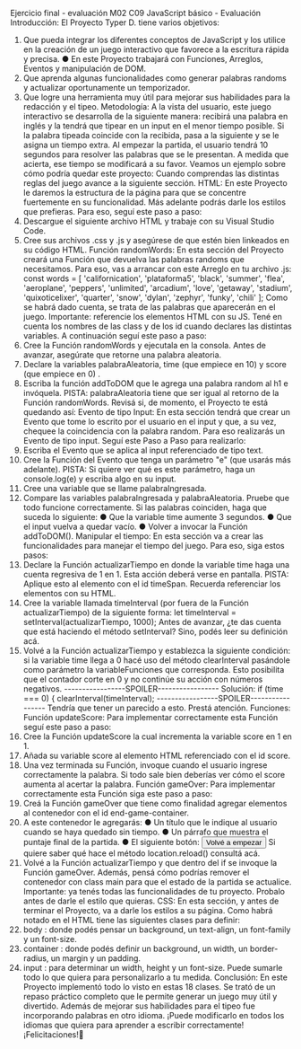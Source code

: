 Ejercicio final - evaluación M02 C09
JavaScript básico - Evaluación
Introducción:
El Proyecto Typer D. tiene varios objetivos:
1. Que pueda integrar los diferentes conceptos de JavaScript y los utilice en la
creación de un juego interactivo que favorece a la escritura rápida y precisa.
● En este Proyecto trabajará con Funciones, Arreglos, Eventos y
manipulación de DOM.
2. Que aprenda algunas funcionalidades como generar palabras randoms y
actualizar oportunamente un temporizador.
3. Que logre una herramienta muy útil para mejorar sus habilidades para la
redacción y el tipeo.
Metodología:
A la vista del usuario, este juego interactivo se desarrolla de la siguiente manera:
recibirá una palabra en inglés y la tendrá que tipear en un input en el menor
tiempo posible.
Si la palabra tipeada coincide con la recibida, pasa a la siguiente y se le asigna un
tiempo extra.
Al empezar la partida, el usuario tendrá 10 segundos para resolver las palabras que
se le presentan. A medida que acierta, ese tiempo se modificará a su favor.
Veamos un ejemplo sobre cómo podría quedar este proyecto:
Cuando comprendas las distintas reglas del juego avance a la siguiente sección.
HTML:
En este Proyecto le daremos la estructura de la página para que se concentre fuertemente
en su funcionalidad. Más adelante podrás darle los estilos que prefieras.
Para eso, seguí este paso a paso:
1. Descargue el siguiente archivo HTML y trabaje con su Visual Studio Code.
2. Cree sus archivos .css y .js y asegúrese de que estén bien linkeados en su código
HTML.
Función randomWords:
En esta sección del Proyecto creará una Función que devuelva las palabras
randoms que necesitamos.
Para eso, vas a arrancar con este Arreglo en tu archivo .js:
const words = [
'californication',
'plataforma5',
'black',
'summer',
'flea',
'aeroplane',
'peppers',
'unlimited',
'arcadium',
'love',
'getaway',
'stadium',
'quixoticelixer',
'quarter',
'snow',
'dylan',
'zephyr',
'funky',
'chili'
];
Como se habrá dado cuenta, se trata de las palabras que aparecerán en el juego.
Importante: referencie los elementos HTML con su JS. Tené en cuenta los nombres
de las class y de los id cuando declares las distintas variables.
A continuación seguí este paso a paso:
1. Cree la Función randomWords y ejecutala en la consola. Antes de avanzar,
asegúrate que retorne una palabra aleatoria.
2. Declare la variables palabraAleatoria, time (que empiece en 10) y score
(que empiece en 0) .
3. Escriba la función addToDOM que le agrega una palabra random al h1 e
invóquela.
PISTA: palabraAleatoria tiene que ser igual al retorno de la Función
randomWords.
Revisá si, de momento, el Proyecto te está quedando así:
Evento de tipo Input:
En esta sección tendrá que crear un Evento que tome lo escrito por el usuario en el
input y que, a su vez, chequee la coincidencia con la palabra random.
Para eso realizarás un Evento de tipo input. Seguí este Paso a Paso para realizarlo:
1. Escriba el Evento que se aplica al input referenciado de tipo text.
2. Cree la Función del Evento que tenga un parámetro "e" (que usarás más
adelante).
PISTA: Si quiere ver qué es este parámetro, haga un console.log(e) y
escriba algo en su input.
3. Cree una variable que se llame palabraIngresada.
4. Compare las variables palabraIngresada y palabraAleatoria. Pruebe
que todo funcione correctamente.
Si las palabras coinciden, haga que suceda lo siguiente:
● Que la variable time aumente 3 segundos.
● Que el input vuelva a quedar vacío.
● Volver a invocar la Función addToDOM().
Manipular el tiempo:
En esta sección va a crear las funcionalidades para manejar el tiempo del juego.
Para eso, siga estos pasos:
1. Declare la Función actualizarTiempo en donde la variable time haga una
cuenta regresiva de 1 en 1. Esta acción deberá verse en pantalla.
PISTA: Aplique esto al elemento con el id timeSpan. Recuerda referenciar
los elementos con su HTML.
2. Cree la variable llamada timeInterval (por fuera de la Función
actualizarTiempo) de la siguiente forma:
let timeInterval = setInterval(actualizarTiempo, 1000);
Antes de avanzar, ¿te das cuenta que está haciendo el método setInterval? Sino,
podés leer su definición acá.
3. Volvé a la Función actualizarTiempo y establezca la siguiente condición: si
la variable time llega a 0 hacé uso del método clearInterval pasándole como
parámetro la variableFunciones que corresponda. Esto posibilita que el
contador corte en 0 y no continúe su acción con números negativos.
-----------------SPOILER-----------------
Solución: if (time === 0) {
clearInterval(timeInterval);
-----------------SPOILER-----------------
Tendría que tener un parecido a esto. Prestá atención.
Funciones:
Función updateScore:
Para implementar correctamente esta Función seguí este paso a paso:
1. Cree la Función updateScore la cual incrementa la variable score en 1 en 1.
2. Añada su variable score al elemento HTML referenciado con el id score.
3. Una vez terminada su Función, invoque cuando el usuario ingrese
correctamente la palabra.
Si todo sale bien deberías ver cómo el score aumenta al acertar la palabra.
Función gameOver:
Para implementar correctamente esta Función siga este paso a paso:
1. Creá la Función gameOver que tiene como finalidad agregar elementos al
contenedor con el id end-game-container.
2. A este contenedor le agregarás:
● Un título que le indique al usuario cuando se haya quedado sin tiempo.
● Un párrafo que muestra el puntaje final de la partida.
● El siguiente botón:
<button onclick="location.reload()">Volvé a empezar</button>
Si quiere saber qué hace el método location.reload() consultá acá.
3. Volvé a la Función actualizarTiempo y que dentro del if se invoque la
Función gameOver. Además, pensá cómo podrías remover el contenedor
con class main para que el estado de la partida se actualice.
Importante: ya tenés todas las funcionalidades de tu proyecto. Probalo antes de
darle el estilo que quieras.
CSS:
En esta sección, y antes de terminar el Proyecto, va a darle los estilos a su página.
Como habrá notado en el HTML tiene las siguientes clases para definir:
1. body : donde podés pensar un background, un text-align, un
font-family y un font-size.
2. container : donde podés definir un background, un width, un
border-radius, un margin y un padding.
3. input : para determinar un width, height y un font-size.
Puede sumarle todo lo que quiera para personalizarlo a tu medida.
Conclusión:
En este Proyecto implementó todo lo visto en estas 18 clases. Se trató de un repaso
práctico completo que le permite generar un juego muy útil y divertido.
Además de mejorar sus habilidades para el tipeo fue incorporando palabras en
otro idioma. ¡Puede modificarlo en todos los idiomas que quiera para aprender a
escribir correctamente!
¡Felicitaciones!🥳

